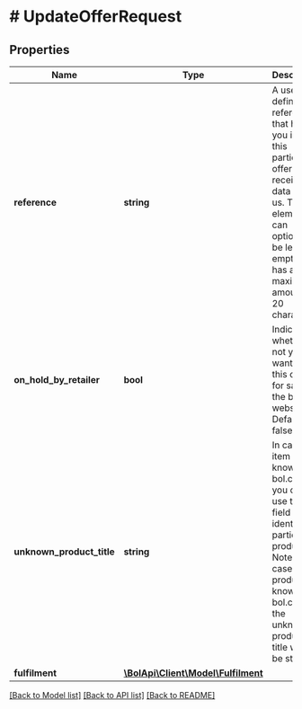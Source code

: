 # # UpdateOfferRequest

## Properties

Name | Type | Description | Notes
------------ | ------------- | ------------- | -------------
**reference** | **string** | A user-defined reference that helps you identify this particular offer when receiving data from us. This element can optionally be left empty and has a maximum amount of 20 characters. | [optional]
**on_hold_by_retailer** | **bool** | Indicates whether or not you want to put this offer for sale on the bol.com website. Defaults to false. | [optional]
**unknown_product_title** | **string** | In case the item is not known to bol.com you can use this field to identify this particular product. Note: in case the product is known to bol.com, the unknown product title will not be stored. | [optional]
**fulfilment** | [**\BolApi\Client\Model\Fulfilment**](Fulfilment.md) |  |

[[Back to Model list]](../../README.md#models) [[Back to API list]](../../README.md#endpoints) [[Back to README]](../../README.md)

